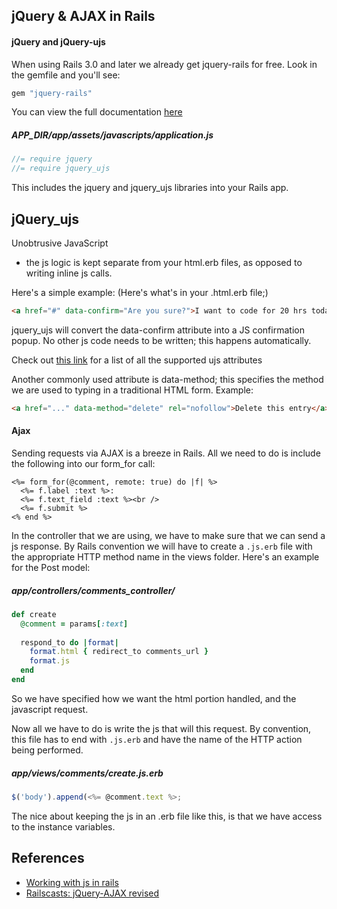## jQuery & AJAX in Rails

#### jQuery and jQuery-ujs

When using Rails 3.0 and later we already get jquery-rails for free. Look in the gemfile and you'll see:
```ruby
gem "jquery-rails"
```

You can view the full documentation [here](https://github.com/indirect/jquery-rails)

##### APP_DIR/app/assets/javascripts/application.js
```javascript
//= require jquery
//= require jquery_ujs
```
This includes the jquery and jquery_ujs libraries into your Rails app.

## jQuery_ujs
Unobtrusive JavaScript

- the js logic is kept separate from your html.erb files, as opposed to writing inline js calls.

Here's a simple example:
(Here's what's in your .html.erb file;)
```html
<a href="#" data-confirm="Are you sure?">I want to code for 20 hrs today.</a>
```
jquery_ujs will convert the data-confirm attribute into a JS confirmation popup. No other js code needs to be written; this happens automatically.

Check out [this link](https://github.com/rails/jquery-ujs/wiki/Unobtrusive-scripting-support-for-jQuery) for a list of all the supported ujs attributes

Another commonly used attribute is data-method; this specifies the method we are used to typing in a traditional HTML form. Example:
```html
<a href="..." data-method="delete" rel="nofollow">Delete this entry</a>
```
#### Ajax

Sending requests via AJAX is a breeze in Rails. All we need to do is include the following into our form_for call:

```HTML+ERB
<%= form_for(@comment, remote: true) do |f| %>
  <%= f.label :text %>:
  <%= f.text_field :text %><br />
  <%= f.submit %>
<% end %>
```

In the controller that we are using, we have to make sure that we can send a js response. By Rails convention we will have to create a ```.js.erb``` file with the appropriate HTTP method name in the views folder. Here's an example for the Post model:

##### app/controllers/comments_controller/
```ruby
def create
  @comment = params[:text]
  
  respond_to do |format|
    format.html { redirect_to comments_url }
    format.js
  end
end
```
So we have specified how we want the html portion handled, and the javascript request.

Now all we have to do is write the js that will this request. By convention, this file has to end with ```.js.erb``` and have the name of the HTTP action being performed.

##### app/views/comments/create.js.erb
```js
$('body').append(<%= @comment.text %>;
```

The nice about keeping the js in an .erb file like this, is that we have access to the instance variables. 


## References
- [Working with js in rails](http://edgeguides.rubyonrails.org/working_with_javascript_in_rails.html)
- [Railscasts: jQuery-AJAX revised](http://railscasts.com/episodes/136-jquery-ajax-revised)